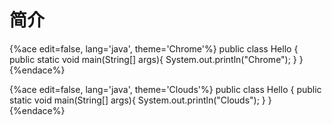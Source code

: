 # 简介

{%ace edit=false, lang='java', theme='Chrome'%}
public class Hello {
  public static void main(String[] args){
    System.out.println("Chrome");
  }
}
{%endace%}


{%ace edit=false, lang='java', theme='Clouds'%}
public class Hello {
  public static void main(String[] args){
    System.out.println("Clouds");
  }
}
{%endace%}













